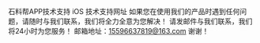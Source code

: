 石料帮APP技术支持
iOS 技术支持网址
如果您在使用我们的产品时遇到任何问题，请随时与我们联系，我们将全力全意为您解决！
请发邮件与我们联系，我们将24小时为您服务！
邮箱地址：15596637819@163.com
谢谢！
